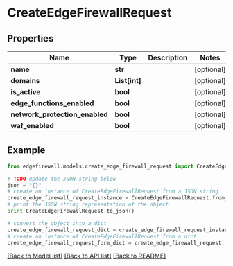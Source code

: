 # CreateEdgeFirewallRequest


## Properties
Name | Type | Description | Notes
------------ | ------------- | ------------- | -------------
**name** | **str** |  | [optional] 
**domains** | **List[int]** |  | [optional] 
**is_active** | **bool** |  | [optional] 
**edge_functions_enabled** | **bool** |  | [optional] 
**network_protection_enabled** | **bool** |  | [optional] 
**waf_enabled** | **bool** |  | [optional] 

## Example

```python
from edgefirewall.models.create_edge_firewall_request import CreateEdgeFirewallRequest

# TODO update the JSON string below
json = "{}"
# create an instance of CreateEdgeFirewallRequest from a JSON string
create_edge_firewall_request_instance = CreateEdgeFirewallRequest.from_json(json)
# print the JSON string representation of the object
print CreateEdgeFirewallRequest.to_json()

# convert the object into a dict
create_edge_firewall_request_dict = create_edge_firewall_request_instance.to_dict()
# create an instance of CreateEdgeFirewallRequest from a dict
create_edge_firewall_request_form_dict = create_edge_firewall_request.from_dict(create_edge_firewall_request_dict)
```
[[Back to Model list]](../README.md#documentation-for-models) [[Back to API list]](../README.md#documentation-for-api-endpoints) [[Back to README]](../README.md)


